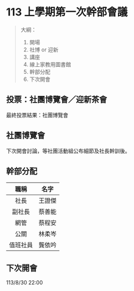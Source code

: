 # 113 上學期第一次幹部會議

> 大綱：
>
> 1. 開場
> 2. 社博 or 迎新
> 3. 講座
> 4. 線上家教用圖書館
> 5. 幹部分配
> 6. 下次開會

## 投票：社團博覽會／迎新茶會

最終投票結果：社團博覽會

## 社團博覽會

下次開會討論，等社團活動組公布細節及社長幹訓後。

## 幹部分配

|   職稱   |  名字  |
| :------: | :----: |
|   社長   | 王證傑 |
|  副社長  | 蔡善能 |
|   網管   | 蔡程安 |
|   公關   | 林柔岑 |
| 值班社員 | 龔依吟 |

## 下次開會

113/8/30 22:00

